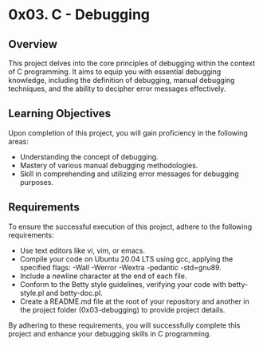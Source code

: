 # 0x03. C - Debugging

## Overview

This project delves into the core principles of debugging within the context of C programming. It aims to equip you with essential debugging knowledge, including the definition of debugging, manual debugging techniques, and the ability to decipher error messages effectively.

## Learning Objectives

Upon completion of this project, you will gain proficiency in the following areas:

- Understanding the concept of debugging.
- Mastery of various manual debugging methodologies.
- Skill in comprehending and utilizing error messages for debugging purposes.

## Requirements

To ensure the successful execution of this project, adhere to the following requirements:

- Use text editors like vi, vim, or emacs.
- Compile your code on Ubuntu 20.04 LTS using gcc, applying the specified flags: -Wall -Werror -Wextra -pedantic -std=gnu89.
- Include a newline character at the end of each file.
- Conform to the Betty style guidelines, verifying your code with betty-style.pl and betty-doc.pl.
- Create a README.md file at the root of your repository and another in the project folder (0x03-debugging) to provide project details.

By adhering to these requirements, you will successfully complete this project and enhance your debugging skills in C programming.
